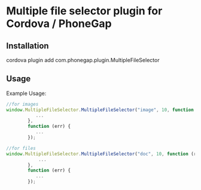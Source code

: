 Multiple file selector plugin for Cordova / PhoneGap
======================================================

## Installation
cordova plugin add com.phonegap.plugin.MultipleFileSelector



## Usage

Example Usage: 

```js
//for images
window.MultipleFileSelector.MultipleFileSelector("image", 10, function (res) {
           ...
        },
        function (err) {
           ...
        });
```

```js
//for files
window.MultipleFileSelector.MultipleFileSelector("doc", 10, function (res) {
            ...
        },
        function (err) {
           ...
        });
```

